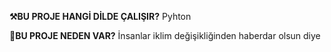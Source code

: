 **⚒️BU PROJE HANGİ DİLDE ÇALIŞIR?**
       Pyhton


**👑BU PROJE NEDEN VAR?**
       İnsanlar iklim değişikliğinden haberdar olsun diye
